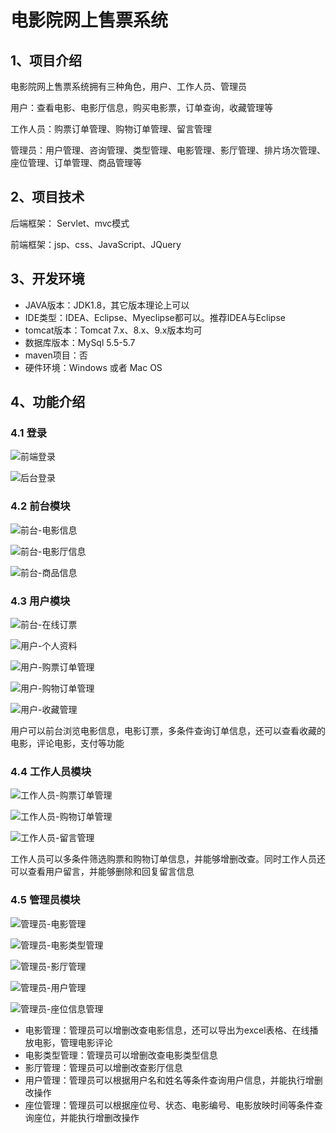 # 电影院网上售票系统

## 1、项目介绍

电影院网上售票系统拥有三种角色，用户、工作人员、管理员

用户：查看电影、电影厅信息，购买电影票，订单查询，收藏管理等

工作人员：购票订单管理、购物订单管理、留言管理

管理员：用户管理、咨询管理、类型管理、电影管理、影厅管理、排片场次管理、座位管理、订单管理、商品管理等


## 2、项目技术

后端框架： Servlet、mvc模式

前端框架：jsp、css、JavaScript、JQuery

## 3、开发环境

- JAVA版本：JDK1.8，其它版本理论上可以
- IDE类型：IDEA、Eclipse、Myeclipse都可以。推荐IDEA与Eclipse
- tomcat版本：Tomcat 7.x、8.x、9.x版本均可
- 数据库版本：MySql 5.5-5.7
- maven项目：否
- 硬件环境：Windows 或者 Mac OS


## 4、功能介绍

### 4.1 登录

![前端登录](https://project-images-1256969109.cos.ap-chongqing.myqcloud.com/Typora-Images/202205292215444.jpg)

![后台登录](https://project-images-1256969109.cos.ap-chongqing.myqcloud.com/Typora-Images/202205292215644.jpg)

### 4.2 前台模块

![前台-电影信息](https://project-images-1256969109.cos.ap-chongqing.myqcloud.com/Typora-Images/202205292216604.jpg)

![前台-电影厅信息](https://project-images-1256969109.cos.ap-chongqing.myqcloud.com/Typora-Images/202205292216603.jpg)

![前台-商品信息](https://project-images-1256969109.cos.ap-chongqing.myqcloud.com/Typora-Images/202205292216872.jpg)

### 4.3 用户模块

![前台-在线订票](https://project-images-1256969109.cos.ap-chongqing.myqcloud.com/Typora-Images/202205292216906.jpg)

![用户-个人资料](https://project-images-1256969109.cos.ap-chongqing.myqcloud.com/Typora-Images/202205292216730.jpg)

![用户-购票订单管理](https://project-images-1256969109.cos.ap-chongqing.myqcloud.com/Typora-Images/202205292216798.jpg)

![用户-购物订单管理](https://project-images-1256969109.cos.ap-chongqing.myqcloud.com/Typora-Images/202205292216799.jpg)

![用户-收藏管理](https://project-images-1256969109.cos.ap-chongqing.myqcloud.com/Typora-Images/202205292216585.jpg)

用户可以前台浏览电影信息，电影订票，多条件查询订单信息，还可以查看收藏的电影，评论电影，支付等功能

### 4.4 工作人员模块

![工作人员-购票订单管理](https://project-images-1256969109.cos.ap-chongqing.myqcloud.com/Typora-Images/202205292217488.jpg)

![工作人员-购物订单管理](https://project-images-1256969109.cos.ap-chongqing.myqcloud.com/Typora-Images/202205292217207.jpg)

![工作人员-留言管理](https://project-images-1256969109.cos.ap-chongqing.myqcloud.com/Typora-Images/202205292217422.jpg)

工作人员可以多条件筛选购票和购物订单信息，并能够增删改查。同时工作人员还可以查看用户留言，并能够删除和回复留言信息

### 4.5 管理员模块

![管理员-电影管理](https://project-images-1256969109.cos.ap-chongqing.myqcloud.com/Typora-Images/202205292218990.jpg)

![管理员-电影类型管理](https://project-images-1256969109.cos.ap-chongqing.myqcloud.com/Typora-Images/202205292218501.jpg)

![管理员-影厅管理](https://project-images-1256969109.cos.ap-chongqing.myqcloud.com/Typora-Images/202205292218846.jpg)

![管理员-用户管理](https://project-images-1256969109.cos.ap-chongqing.myqcloud.com/Typora-Images/202205292218203.jpg)

![管理员-座位信息管理](https://project-images-1256969109.cos.ap-chongqing.myqcloud.com/Typora-Images/202205292218302.jpg)

- 电影管理：管理员可以增删改查电影信息，还可以导出为excel表格、在线播放电影，管理电影评论
- 电影类型管理：管理员可以增删改查电影类型信息
- 影厅管理：管理员可以增删改查影厅信息
- 用户管理：管理员可以根据用户名和姓名等条件查询用户信息，并能执行增删改操作
- 座位管理：管理员可以根据座位号、状态、电影编号、电影放映时间等条件查询座位，并能执行增删改操作


